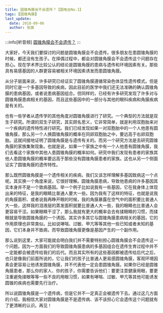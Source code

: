```yaml
---
title: 圆锥角膜会不会遗传？【圆电台No.1】
tags: [圆锥角膜]
last_update:
  date: 2018-09-06
  author: 张旗
---
```


:::info[听音频]
[圆锥角膜会不会遗传？](https://mp.weixin.qq.com/s/Qnuv3Ns87yA6tHr5TiB6cg?token=1995830729&lang=zh_CN)
:::

大家好，今天我们要探讨的问题是圆锥角膜会不会遗传。很多朋友在患圆锥角膜的时候，都还没有生孩子。在择偶过程中，都会对圆锥角膜会不会遗传这个问题存在担心。现在学术界比较公认的结论是圆锥角膜的患病与遗传和环境因素有关。那些具有易感基因的人群更容易被相关环境因素诱发而患圆锥角膜。  
  
从分子层面来说，许多研究已经证实了圆锥角膜遵循常染色体显性遗传模式。但是同时它是一个多基因导致的疾病，因此目前的医学中我们还无法准确的确认圆锥角膜的患病基因，或者说患病基因组合。但同样的，已经有许多研究发现了许多对与圆锥角膜患病相关的基因，而且这些基因中的一部分与其他的眼科疾病和角膜疾病是有关的。  
  
也有一些学者从遗传学的其他角度对圆锥角膜进行了研究。一个典型的方法就是双生子研究。所谓的双生子研究，其实顾名思义，它非常简单，就是利用双胞胎来对一个疾病的遗传特性进行研究。我们已经发现如果一对双胞胎中的一个人他患有圆锥角膜，那么另一个人换圆锥角膜的概率在同卵双胞胎之中，要远高于右卵双胞胎。这就间接地证明了圆锥角膜是与遗传有关的。而另一个研究方法是去研究圆锥角膜的家族集聚现象。也就是说，如果一个家族之中有一个人他患有圆锥角膜，我们去看这个家族中其他人患圆锥角膜的概率如何。研究中我们发现有患者的家族其他人患圆锥角膜的概率要远高于那些没有圆锥角膜患者的家族。这也从另一个侧面证实了圆锥角膜的遗传特性。

那么既然圆锥角膜是一个遗传相关的疾病，我们又该怎样理解多基因致病这一个点呢。其实换一个角度来说，它很好理解。圆锥角膜患病，导致他患病的许多基因其实本身并不是一个致病基因。举一个例子比如说我有一些基因，它在我身体上体现出来的特征，是我的眼睛比普通人要大一些。因为我有了这样的特征，也就是说我的角膜面积、或者说我再睁开眼的时候，我的角膜暴露在空气中的面积要比普通人大一些，这样我的泪液层的蒸发面积就要比普通人大一些，我的眼睛也比普通人会更容易干涩。如果眼睛干涩了，那么我就有更大的概率会去有揉眼睛的习惯，而揉眼就是导致圆锥角膜的一个诱因。其实许多其它与圆锥角膜患病相关的基因，它的作用原理也非常类似。比如说哮喘、过敏、甲亢等等其他一些已知或者未知的基因，它们本身并不致病，而导致圆锥角膜更像是基因产生的一个副作用。  
  
那么说到这里，大家可能就会明白我们并不需要特别担心圆锥角膜会不会遗传这一个问题。因为一方面我们的导致圆锥角膜患病的多基因组合在遗传生育过程中并不一定能都会被遗传给我们的后代。而且其实所有的这些基因都被遗传给后代之后，也只是像我们前面所说的，它让我们的孩子比普通人更易感圆锥角膜，客观环境因素会更容易让他诱发圆锥角膜，并不代表他一定会患圆锥角膜。如果你已经是圆锥角膜患者，那么你的家人、你的孩子，你需要告诉他们：要更注意健康用眼，要更注重避免揉眼等等一些不良的用眼习惯，如果有哮喘、过敏、甲亢等其他可能诱发圆锥的疾病也需要先行治疗。  

所以说圆锥角膜是一个遗传病，但是它并不一定真正会被遗传下去。通过这几方面的介绍，我相信大家对圆锥角膜是不是遗传病、该不该担心它会遗传这个问题就有了更清晰的认识。再见！

